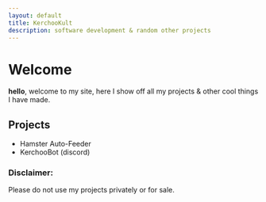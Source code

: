 ```yaml
---
layout: default
title: KerchooKult
description: software development & random other projects
---
```


# Welcome

**hello**, welcome to my site, here I show off all my projects
& other cool things I have made.


## Projects
* Hamster Auto-Feeder
* KerchooBot (discord) 





### Disclaimer:

Please do not use my projects privately or for sale.